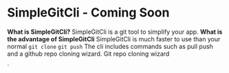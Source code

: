 # SimpleGitCli - Coming Soon
**What is SimpleGitCli?**
SimpleGitCli is a git tool to simplify your app.
**What is the advantage of SimpleGitCli**
SimpleGitCli is much faster to use than your normal `git clone` `git push`
The cli includes commands such as pull <repo> push <repo> and a github repo cloning wizard.
Git repo cloning wizard
 
`
